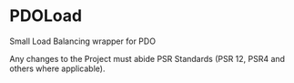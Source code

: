 # PDOLoad
Small Load Balancing wrapper for PDO

Any changes to the Project must abide PSR Standards (PSR 12, PSR4 and others where applicable).
